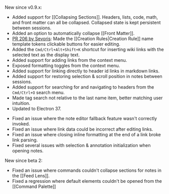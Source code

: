 New since v0.9.x:
+ Added support for [[Collapsing Sections]]. Headers, lists, code, math, and front matter can all be collapsed. Collapsed state is kept persistent between sessions.
+ Added an option to automatically collapse [[Front Matter]].
+ [PR 206 by Sevoris](https://github.com/suchnsuch/Tangent/pull/206): Made the [[Creation Rules|Creation Rule]] name template tokens clickable buttons for easier editing. 
+ Added the `Cmd/Ctrl+Alt+Shift+K` shortcut for inserting wiki links with the selected text as the display text.
+ Added support for adding links from the context menu.
+ Exposed formatting toggles from the context menu.
+ Added support for linking directly to header id links in markdown links.
+ Added support for restoring selection & scroll position in notes between sessions.
+ Added support for searching for and navigating to headers from the `Cmd/Ctrl+O` search menu.
+ Made tag search not relative to the last name item, better matching user intuition. 
+ Updated to Electron 37.
- Fixed an issue where the note editor fallback feature wasn't correctly invoked.
- Fixed an issue where link data could be incorrect after editing links.
- Fixed an issue where closing inline formatting at the end of a link broke link parsing.
- Fixed several issues with selection & annotation initialization when opening notes.

New since beta 2:
- Fixed an issue where commands couldn't collapse sections for notes in the [[Feed Lens]].
- Fixed a regression where default elements couldn't be opened from the [[Command Palette]]
